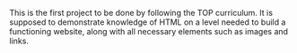 This is the first project to be done by following the TOP curriculum. It is supposed to demonstrate knowledge of HTML on a level needed to build a functioning website, along with
all necessary elements such as images and links.
